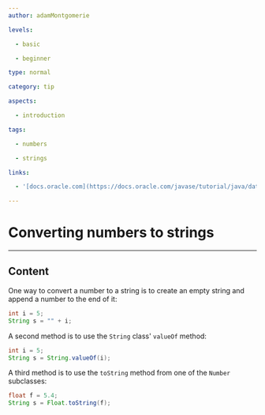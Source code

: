 ```yaml
---
author: adamMontgomerie

levels:

  - basic

  - beginner

type: normal

category: tip

aspects:

  - introduction

tags:

  - numbers

  - strings

links:

  - '[docs.oracle.com](https://docs.oracle.com/javase/tutorial/java/data/converting.html){website}'

---
```


# Converting numbers to strings

---
## Content

One way to convert a number to a string is to create an empty string and append a number to the end of it:

```java
int i = 5;
String s = "" + i;
```

A second method is to use the `String` class' `valueOf` method:

```java
int i = 5;
String s = String.valueOf(i);
```

A third method is to use the `toString` method from one of the `Number` subclasses:

```java
float f = 5.4;
String s = Float.toString(f);
```